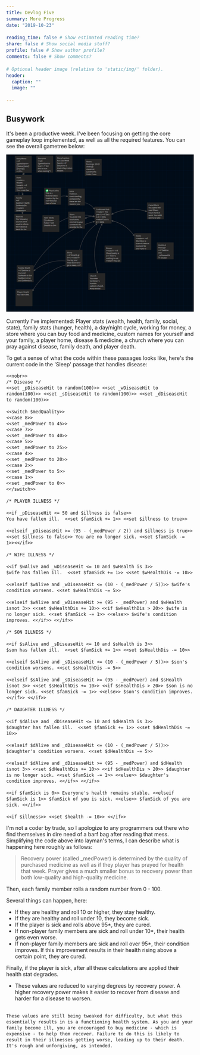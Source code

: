 ```yaml
---
title: Devlog Five
summary: More Progress
date: "2019-10-23"

reading_time: false # Show estimated reading time?
share: false # Show social media stuff?
profile: false # Show author profile?
comments: false # Show comments?

# Optional header image (relative to 'static/img/' folder).
header:
  caption: ""
  image: ""
 
---  
```

 
## Busywork


It's been a productive week. I've been focusing on getting the core gameplay loop implemented, as well as all the required features. You can see the overall gametree below:

![Overview](/static/img/DevlogFive.PNG)

Currently I've implemented: Player stats (wealth, health, family, social, state), family stats (hunger, health), a day/night cycle, working for money, a store where you can buy food and medicine, custom names for yourself and your family, a player home, disease & medicine, a church where you can pray against disease, family death, and player death.

To get a sense of what the code within these passages looks like, here's the current code in the 'Sleep' passage that handles disease: 	

~~~~
<<nobr>>
/* Disease */
<<set _pDiseaseHit to random(100)>> <<set _wDiseaseHit to random(100)>> <<set _sDiseaseHit to random(100)>> <<set _dDiseaseHit to random(100)>>

<<switch $medQuality>>
<<case 8>>
<<set _medPower to 45>>
<<case 7>>
<<set _medPower to 40>>
<<case 5>>
<<set _medPower to 25>>
<<case 4>>
<<set _medPower to 20>>
<<case 2>>
<<set _medPower to 5>>
<<case 1>>
<<set _medPower to 0>>
<</switch>>

/* PLAYER ILLNESS */

<<if _pDiseaseHit <= 50 and $illness is false>> 
You have fallen ill.  <<set $famSick += 1>> <<set $illness to true>> 

<<elseif _pDiseaseHit >= (95 - (_medPower / 2)) and $illness is true>> <<set $illness to false>> You are no longer sick. <<set $famSick -= 1>><</if>>

/* WIFE ILLNESS */

<<if $wAlive and _wDiseaseHit <= 10 and $wHealth is 3>> 
$wife has fallen ill.  <<set $famSick += 1>> <<set $wHealthDis -= 10>> 

<<elseif $wAlive and _wDiseaseHit <= (10 - (_medPower / 5))>> $wife's condition worsens. <<set $wHealthDis -= 5>>

<<elseif $wAlive and _wDiseaseHit >= (95 - _medPower) and $wHealth isnot 3>> <<set $wHealthDis += 10>> <<if $wHealthDis > 20>> $wife is no longer sick. <<set $famSick -= 1>> <<else>> $wife's condition improves. <</if>> <</if>>

/* SON ILLNESS */

<<if $sAlive and _sDiseaseHit <= 10 and $sHealth is 3>> 
$son has fallen ill.  <<set $famSick += 1>> <<set $sHealthDis -= 10>> 

<<elseif $sAlive and _sDiseaseHit <= (10 - (_medPower / 5))>> $son's condition worsens. <<set $sHealthDis -= 5>>

<<elseif $sAlive and _sDiseaseHit >= (95 - _medPower) and $sHealth isnot 3>> <<set $sHealthDis += 10>> <<if $sHealthDis > 20>> $son is no longer sick. <<set $famSick -= 1>> <<else>> $son's condition improves. <</if>> <</if>>

/* DAUGHTER ILLNESS */

<<if $dAlive and _dDiseaseHit <= 10 and $dHealth is 3>> 
$daughter has fallen ill.  <<set $famSick += 1>> <<set $dHealthDis -= 10>> 

<<elseif $dAlive and _dDiseaseHit <= (10 - (_medPower / 5))>> $daughter's condition worsens. <<set $dHealthDis -= 5>>

<<elseif $dAlive and _dDiseaseHit >= (95 - _medPower) and $dHealth isnot 3>> <<set $dHealthDis += 10>> <<if $dHealthDis > 20>> $daughter is no longer sick. <<set $famSick -= 1>> <<else>> $daughter's condition improves. <</if>> <</if>>

<<if $famSick is 0>> Everyone's health remains stable. <<elseif $famSick is 1>> $famSick of you is sick. <<else>> $famSick of you are sick. <</if>>

<<if $illness>> <<set $health -= 10>> <</if>>
~~~~

I'm not a coder by trade, so I apologize to any programmers out there who find themselves in dire need of a barf bag after reading that mess. Simplifying the code above into layman's terms, I can describe what is happening here roughly as follows:


>Recovery power (called _medPower) is determined by the quality of purchased medicine as well as if they player has prayed for health that week.
Prayer gives a much smaller bonus to recovery power than both low-quality and high-quality medicine.

Then, each family member rolls a random number from 0 - 100.

Several things can happen, here:
- If they are healthy and roll 10 or higher, they stay healthy.
- If they are healthy and roll under 10, they become sick.
- If the player is sick and rolls above 95*, they are cured.
- If non-player family members are sick and roll under 10*, their health gets even worse.
- If non-player family members are sick and roll over 95*, their condition improves. If this improvement results in their health rising above a certain point, they are cured.

Finally, if the player is sick, after all these calculations are applied their health stat degrades.

* These values are reduced to varying degrees by recovery power. A higher recovery power makes it easier to recover from disease and harder for a disease to worsen.
~~~

These values are still being tweaked for difficulty, but what this essentially results in is a functioning health system. As you and your family become ill, you are encouraged to buy medicine - which is expensive - to help them recover. Failure to do this is likely to result in their illnesses getting worse, leading up to their death. It's rough and unforgiving, as intended.


